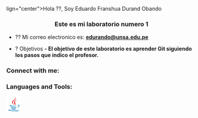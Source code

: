 lign="center">Hola ??, Soy Eduardo Franshua Durand Obando</h1>
<h3 align="center">Este es mi laboratorio numero 1</h3>

- ?? Mi correo electronico es: **edurando@unsa.edu.pe**

- ? Objetivos **- El objetivo de este laboratorio es aprender Git siguiendo los pasos que indico el profesor.**

<h3 align="left">Connect with me:</h3>
<p align="left">
</p>

<h3 align="left">Languages and Tools:</h3>
<p align="left"> <a href="https://www.java.com" target="_blank" rel="noreferrer"> <img src="https://raw.githubusercontent.com/devicons/devicon/master/icons/java/java-original.svg" alt="java" width="40" height="40"/> </a> </p>

